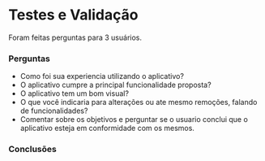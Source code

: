 # Testes e Validação

Foram feitas perguntas para 3 usuários.
### Perguntas
- Como foi sua experiencia utilizando o aplicativo?
- O aplicativo cumpre a principal funcionalidade proposta?
- O aplicativo tem um bom visual?
- O que você indicaria para alterações ou ate mesmo remoções, falando de funcionalidades?
- Comentar sobre os objetivos e perguntar se o usuario conclui que o aplicativo esteja em conformidade com os mesmos.

### Conclusões
